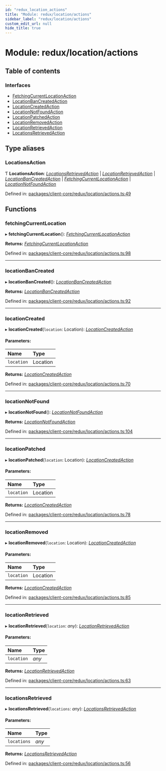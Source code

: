 ```yaml
---
id: "redux_location_actions"
title: "Module: redux/location/actions"
sidebar_label: "redux/location/actions"
custom_edit_url: null
hide_title: true
---
```


# Module: redux/location/actions

## Table of contents

### Interfaces

- [FetchingCurrentLocationAction](../interfaces/redux_location_actions.fetchingcurrentlocationaction.md)
- [LocationBanCreatedAction](../interfaces/redux_location_actions.locationbancreatedaction.md)
- [LocationCreatedAction](../interfaces/redux_location_actions.locationcreatedaction.md)
- [LocationNotFoundAction](../interfaces/redux_location_actions.locationnotfoundaction.md)
- [LocationPatchedAction](../interfaces/redux_location_actions.locationpatchedaction.md)
- [LocationRemovedAction](../interfaces/redux_location_actions.locationremovedaction.md)
- [LocationRetrievedAction](../interfaces/redux_location_actions.locationretrievedaction.md)
- [LocationsRetrievedAction](../interfaces/redux_location_actions.locationsretrievedaction.md)

## Type aliases

### LocationsAction

Ƭ **LocationsAction**: [*LocationsRetrievedAction*](../interfaces/redux_location_actions.locationsretrievedaction.md) \| [*LocationRetrievedAction*](../interfaces/redux_location_actions.locationretrievedaction.md) \| [*LocationBanCreatedAction*](../interfaces/redux_location_actions.locationbancreatedaction.md) \| [*FetchingCurrentLocationAction*](../interfaces/redux_location_actions.fetchingcurrentlocationaction.md) \| [*LocationNotFoundAction*](../interfaces/redux_location_actions.locationnotfoundaction.md)

Defined in: [packages/client-core/redux/location/actions.ts:49](https://github.com/xr3ngine/xr3ngine/blob/56376a778/packages/client-core/redux/location/actions.ts#L49)

## Functions

### fetchingCurrentLocation

▸ **fetchingCurrentLocation**(): [*FetchingCurrentLocationAction*](../interfaces/redux_location_actions.fetchingcurrentlocationaction.md)

**Returns:** [*FetchingCurrentLocationAction*](../interfaces/redux_location_actions.fetchingcurrentlocationaction.md)

Defined in: [packages/client-core/redux/location/actions.ts:98](https://github.com/xr3ngine/xr3ngine/blob/56376a778/packages/client-core/redux/location/actions.ts#L98)

___

### locationBanCreated

▸ **locationBanCreated**(): [*LocationBanCreatedAction*](../interfaces/redux_location_actions.locationbancreatedaction.md)

**Returns:** [*LocationBanCreatedAction*](../interfaces/redux_location_actions.locationbancreatedaction.md)

Defined in: [packages/client-core/redux/location/actions.ts:92](https://github.com/xr3ngine/xr3ngine/blob/56376a778/packages/client-core/redux/location/actions.ts#L92)

___

### locationCreated

▸ **locationCreated**(`location`: Location): [*LocationCreatedAction*](../interfaces/redux_location_actions.locationcreatedaction.md)

#### Parameters:

Name | Type |
:------ | :------ |
`location` | Location |

**Returns:** [*LocationCreatedAction*](../interfaces/redux_location_actions.locationcreatedaction.md)

Defined in: [packages/client-core/redux/location/actions.ts:70](https://github.com/xr3ngine/xr3ngine/blob/56376a778/packages/client-core/redux/location/actions.ts#L70)

___

### locationNotFound

▸ **locationNotFound**(): [*LocationNotFoundAction*](../interfaces/redux_location_actions.locationnotfoundaction.md)

**Returns:** [*LocationNotFoundAction*](../interfaces/redux_location_actions.locationnotfoundaction.md)

Defined in: [packages/client-core/redux/location/actions.ts:104](https://github.com/xr3ngine/xr3ngine/blob/56376a778/packages/client-core/redux/location/actions.ts#L104)

___

### locationPatched

▸ **locationPatched**(`location`: Location): [*LocationCreatedAction*](../interfaces/redux_location_actions.locationcreatedaction.md)

#### Parameters:

Name | Type |
:------ | :------ |
`location` | Location |

**Returns:** [*LocationCreatedAction*](../interfaces/redux_location_actions.locationcreatedaction.md)

Defined in: [packages/client-core/redux/location/actions.ts:78](https://github.com/xr3ngine/xr3ngine/blob/56376a778/packages/client-core/redux/location/actions.ts#L78)

___

### locationRemoved

▸ **locationRemoved**(`location`: Location): [*LocationCreatedAction*](../interfaces/redux_location_actions.locationcreatedaction.md)

#### Parameters:

Name | Type |
:------ | :------ |
`location` | Location |

**Returns:** [*LocationCreatedAction*](../interfaces/redux_location_actions.locationcreatedaction.md)

Defined in: [packages/client-core/redux/location/actions.ts:85](https://github.com/xr3ngine/xr3ngine/blob/56376a778/packages/client-core/redux/location/actions.ts#L85)

___

### locationRetrieved

▸ **locationRetrieved**(`location`: *any*): [*LocationRetrievedAction*](../interfaces/redux_location_actions.locationretrievedaction.md)

#### Parameters:

Name | Type |
:------ | :------ |
`location` | *any* |

**Returns:** [*LocationRetrievedAction*](../interfaces/redux_location_actions.locationretrievedaction.md)

Defined in: [packages/client-core/redux/location/actions.ts:63](https://github.com/xr3ngine/xr3ngine/blob/56376a778/packages/client-core/redux/location/actions.ts#L63)

___

### locationsRetrieved

▸ **locationsRetrieved**(`locations`: *any*): [*LocationsRetrievedAction*](../interfaces/redux_location_actions.locationsretrievedaction.md)

#### Parameters:

Name | Type |
:------ | :------ |
`locations` | *any* |

**Returns:** [*LocationsRetrievedAction*](../interfaces/redux_location_actions.locationsretrievedaction.md)

Defined in: [packages/client-core/redux/location/actions.ts:56](https://github.com/xr3ngine/xr3ngine/blob/56376a778/packages/client-core/redux/location/actions.ts#L56)
